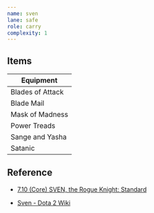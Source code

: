 ```yaml
---
name: sven
lane: safe
role: carry
complexity: 1
---
```


## Items

| Equipment        |
| ---------------- |
| Blades of Attack |
| Blade Mail       |
| Mask of Madness  |
| Power Treads     |
| Sange and Yasha  |
| Satanic          |

## Reference

- [7.10 (Core) SVEN, the Rogue Knight: Standard](https://steamcommunity.com/sharedfiles/filedetails/?id=242478258)

- [Sven - Dota 2 Wiki](https://dota2.gamepedia.com/Sven)

